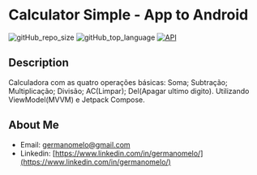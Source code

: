 # Calculator Simple - App to Android
![gitHub_repo_size](https://img.shields.io/github/repo-size/germanomelo/CalculatorCompose?style=plastic)
![gitHub_top_language](https://img.shields.io/github/languages/top/germanomelo/CalculatorCompose?style=plastic)
[![API](https://img.shields.io/badge/API-33%2B-brightgreen.svg?style=flat)](https://android-arsenal.com/api?level=33)

## Description
Calculadora com as quatro operações básicas: Soma; Subtração; Multiplicação; Divisão; AC(Limpar); Del(Apagar ultimo digito). 
Utilizando ViewModel(MVVM) e Jetpack Compose.

## About Me

 - Email: germanomelo@gmail.com
 - Linkedin: [https://www.linkedin.com/in/germanomelo/](https://www.linkedin.com/in/germanomelo/)



